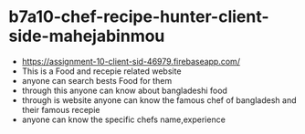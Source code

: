 # b7a10-chef-recipe-hunter-client-side-mahejabinmou
* https://assignment-10-client-sid-46979.firebaseapp.com/
* This is a Food and recepie related website
* anyone can search bests Food for them
* through this anyone can know about bangladeshi food
* through is website anyone can know the famous chef of bangladesh and their famous  recepie
* anyone can know the specific chefs name,experience
